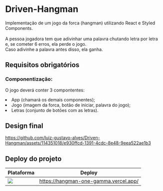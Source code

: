 # Driven-Hangman
Implementação de um jogo da forca (hangman) utilizando React e Styled Components.<br><br>
A pessoa jogadora tem que adivinhar uma palavra chutando letra por letra e, se cometer 6 erros, ela perde o jogo.<br> Caso adivinhe a palavra antes disso, ela ganha.
<br>

## Requisitos obrigatórios
### Componentização:<br>
O jogo deverá conter 3 compontentes:
<li> App (chamará os demais componentes);</li>
<li> Jogo (imagem da forca, botão de iniciar, palavra do jogo);</li>
<li> Letras (conjunto de botões com as letras).</li>

## Design final
https://github.com/luiz-gustavo-alves/Driven-Hangman/assets/114351018/e930ffcd-1391-4cdc-8e48-9eea522ae1b3

## Deploy do projeto
| Plataforma | Deploy |
| --- | --- |
| <a href="https://vercel.com/"><img src="https://img.shields.io/badge/Vercel-000000?style=for-the-badge&logo=vercel&logoColor=white" /></a> | https://hangman-one-gamma.vercel.app/
